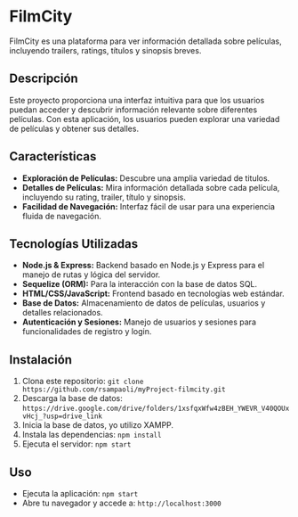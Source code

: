 # FilmCity

FilmCity es una plataforma para ver información detallada sobre películas, incluyendo trailers, ratings, títulos y sinopsis breves.

## Descripción

Este proyecto proporciona una interfaz intuitiva para que los usuarios puedan acceder y descubrir información relevante sobre diferentes películas. Con esta aplicación, los usuarios pueden explorar una variedad de películas y obtener sus detalles.

## Características

- **Exploración de Películas:** Descubre una amplia variedad de titulos.
- **Detalles de Películas:** Mira información detallada sobre cada película, incluyendo su rating, trailer, título y sinopsis.
- **Facilidad de Navegación:** Interfaz fácil de usar para una experiencia fluida de navegación.

## Tecnologías Utilizadas

- **Node.js & Express:** Backend basado en Node.js y Express para el manejo de rutas y lógica del servidor.
- **Sequelize (ORM):** Para la interacción con la base de datos SQL.
- **HTML/CSS/JavaScript:** Frontend basado en tecnologías web estándar.
- **Base de Datos:** Almacenamiento de datos de películas, usuarios y detalles relacionados.
- **Autenticación y Sesiones:** Manejo de usuarios y sesiones para funcionalidades de registro y login.

## Instalación

1. Clona este repositorio: `git clone https://github.com/rsampaoli/myProject-filmcity.git`
2. Descarga la base de datos: `https://drive.google.com/drive/folders/1xsfqxWfw4zBEH_YWEVR_V40QOUxvHcj_?usp=drive_link`
3. Inicia la base de datos, yo utilizo XAMPP.
4. Instala las dependencias: `npm install`
5. Ejecuta el servidor: `npm start`

## Uso

- Ejecuta la aplicación: `npm start`
- Abre tu navegador y accede a: `http://localhost:3000`